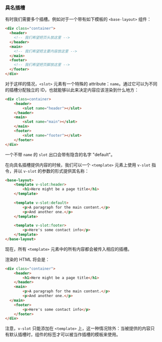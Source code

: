 ### 具名插槽

有时我们需要多个插槽。例如对于一个带有如下模板的 `<base-layout>` 组件：

```html
<div class="container">
  <header>
    <!-- 我们希望把页头放这里 -->
  </header>
  <main>
    <!-- 我们希望把主要内容放这里 -->
  </main>
  <footer>
    <!-- 我们希望把页脚放这里 -->
  </footer>
</div>
```

对于这样的情况，`<slot>` 元素有一个特殊的 attribute：`name`。通过它可以为不同的插槽分配独立的 ID，也就能够以此来决定内容应该渲染到什么地方：

```html
<div class=container>
    <header>
        <slot name="header"></slot>
    </header>
    <main>
    	<slot name="main"></slot>
    </main>
    <footer>
    	<slot name="footer"></slot>
    </footer>
</div>
```

一个不带 `name` 的 `slot` 出口会带有隐含的名字 "default"。

在向具名插槽提供内容的时候，我们可以一个  `<template>` 元素上使用 `v-slot` 指令，并以 `v-slot` 的参数的形式提供其名称：

```html
<base-layout>
	<template v-slot:header>
    	<h1>Here might be a page title</h1>
    </template>
    
    <template v-slot:default>
        <p>A paragraph for the main content.</p>
        <p>And another one.</p>
    </template>
    
    <template v-slot:footer>
        <p>Here's some contact info</p>
    </template>
</base-layout>
```

现在，所有 `<template>` 元素中的所有内容都会被传入相应的插槽。

渲染的 HTML 将会是：

```html
<div class="container">
    <header>
    	<h1>Here might be a page title</h1>
    </header>
    <main>
        <p>A paragraph for the main content.</p>
        <p>And another one.</p>
  </main>
    <footer>
    	<p>Here's some contact info</p>
    </footer>
</div>
```

注意，`v-slot` 只能添加在 `<template>` 上，这一种情况除外：当被提供的内容只有默认插槽时，组件的标签才可以被当作插槽的模板来使用。

<div>

